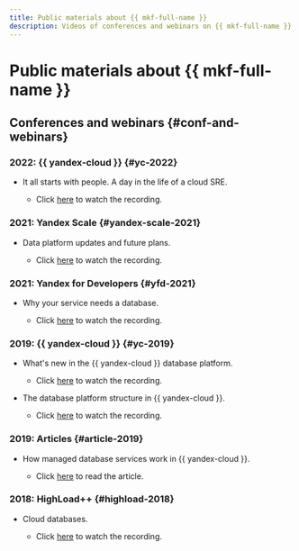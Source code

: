 ```yaml
---
title: Public materials about {{ mkf-full-name }}
description: Videos of conferences and webinars on {{ mkf-full-name }}.
---
```


# Public materials about {{ mkf-full-name }}

## Conferences and webinars {#conf-and-webinars}


### 2022: {{ yandex-cloud }} {#yc-2022}

* It all starts with people. A day in the life of a cloud SRE.

  * Click [here](https://www.youtube.com/watch?v=8YwepbGf1WM) to watch the recording.

### 2021: Yandex Scale {#yandex-scale-2021}

* Data platform updates and future plans.

  * Click [here](https://www.youtube.com/watch?v=34azYnDBiYY) to watch the recording.

### 2021: Yandex for Developers {#yfd-2021}

* Why your service needs a database.

  * Click [here](https://www.youtube.com/watch?v=cddm8I0UgjU) to watch the recording.

### 2019: {{ yandex-cloud }} {#yc-2019}

* What's new in the {{ yandex-cloud }} database platform.

  * Click [here](https://www.youtube.com/watch?v=5OcUo3J4Wdc) to watch the recording.

* The database platform structure in {{ yandex-cloud }}.

  * Click [here](https://www.youtube.com/watch?v=Cwdg425a_cw) to watch the recording.

### 2019: Articles {#article-2019}

* How managed database services work in {{ yandex-cloud }}.

  * Click [here](https://habr.com/ru/companies/yandex/articles/477860/) to read the article.

### 2018: HighLoad++ {#highload-2018}

* Cloud databases.

  * Click [here](https://www.youtube.com/watch?v=xyMN1EA9p5Y) to watch the recording.
